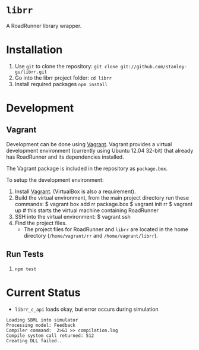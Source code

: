 # `librr`

A RoadRunner library wrapper.

# Installation

1. Use `git` to clone the repository:
   `git clone git://github.com/stanley-gu/librr.git`
2. Go into the librr project folder:
   `cd librr`
3. Install required packages `npm install`

# Development

## Vagrant

Development can be done using
[Vagrant](http://docs.vagrantup.com/v1/docs/getting-started/index.html).
Vagrant provides a virtual development environment (currently using Ubuntu
12.04 32-bit) that already has RoadRunner and its dependencies installed.

The Vagrant package is included in the repository as `package.box`.

To setup the development environment:

1. Install
   [Vagrant](http://docs.vagrantup.com/v1/docs/getting-started/index.html).
   (VirtualBox is also a requirement).
2. Build the virtual environment, from the main project directory run these commands:
    $ vagrant box add rr package.box
    $ vagrant init rr
    $ vagrant up # this starts the virtual machine containing RoadRunner
3. SSH into the virtual environment:
    $ vagrant ssh
4. Find the project files.
    * The project files for RoadRunner and `librr` are located in the home
      directory (`/home/vagrant/rr` and `/home/vagrant/librr`).

## Run Tests

1. `npm test`

# Current Status

* `librr_c_api` loads okay, but error occurs during simulation

````
Loading SBML into simulator
Processing model: Feedback
Compiler command:  2>&1 >> compilation.log
Compile system call returned: 512
Creating DLL failed..
````
